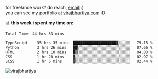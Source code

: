 for freelance work? do reach, [email](mailto:vlbhartiya@gmail.com) :)<br/>
you can see my portfolio at [virajbhartiya.com](https://virajbhartiya.com) :D

📊 **this week i spent my time on:**

<!--START_SECTION:waka-->

```txt
Total Time: 44 hrs 53 mins

TypeScript    35 hrs 35 mins  ███████████████████▓░░░░░   79.15 %
Python        3 hrs 26 mins   ██░░░░░░░░░░░░░░░░░░░░░░░   07.66 %
HTML          2 hrs 10 mins   █▒░░░░░░░░░░░░░░░░░░░░░░░   04.83 %
CSS           1 hr 20 mins    ▓░░░░░░░░░░░░░░░░░░░░░░░░   02.97 %
SCSS          1 hr 5 mins     ▓░░░░░░░░░░░░░░░░░░░░░░░░   02.44 %
```

<!--END_SECTION:waka-->

<p align="left"> <img src="https://komarev.com/ghpvc/?username=virajbhartiya&color=blue" alt="virajbhartiya" /> </p>
